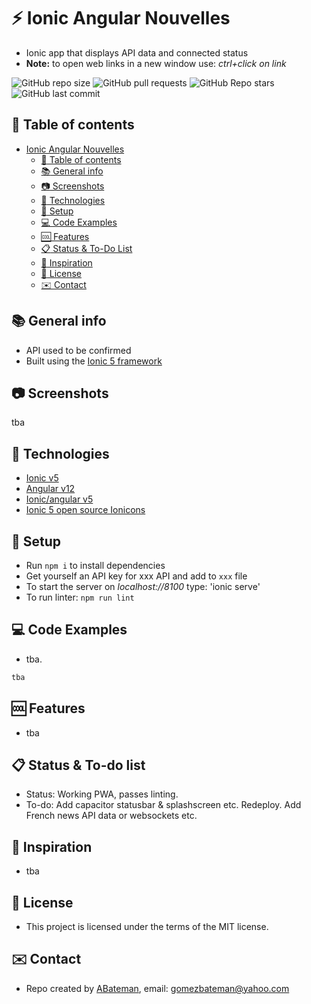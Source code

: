 # :zap: Ionic Angular Nouvelles

* Ionic app that displays API data and connected status
* **Note:** to open web links in a new window use: _ctrl+click on link_

![GitHub repo size](https://img.shields.io/github/repo-size/AndrewJBateman/ionic-angular-nouvelles?style=plastic)
![GitHub pull requests](https://img.shields.io/github/issues-pr/AndrewJBateman/ionic-angular-nouvelles?style=plastic)
![GitHub Repo stars](https://img.shields.io/github/stars/AndrewJBateman/ionic-angular-nouvelles?style=plastic)
![GitHub last commit](https://img.shields.io/github/last-commit/AndrewJBateman/ionic-angular-nouvelles?style=plastic)

## :page_facing_up: Table of contents

* [Ionic Angular Nouvelles](ionic-angular-nouvelles)
  * [:page_facing_up: Table of contents](#page_facing_up-table-of-contents)
  * [:books: General info](#books-general-info)
  * [:camera: Screenshots](#camera-screenshots)
  * [:signal_strength: Technologies](#signal_strength-technologies)
  * [:floppy_disk: Setup](#floppy_disk-setup)
  * [:computer: Code Examples](#computer-code-examples)
  * [:cool: Features](#cool-features)
  * [:clipboard: Status & To-Do List](#clipboard-status--to-do-list)
  * [:clap: Inspiration](#clap-inspiration)
  * [:file_folder: License](#file_folder-license)
  * [:envelope: Contact](#envelope-contact)

## :books: General info

* API used to be confirmed
* Built using the [Ionic 5 framework](https://ionicframework.com/docs)

## :camera: Screenshots

tba

## :signal_strength: Technologies

* [Ionic v5](https://ionicframework.com/)
* [Angular v12](https://angular.io/)
* [Ionic/angular v5](https://www.npmjs.com/package/@ionic/angular)
* [Ionic 5 open source Ionicons](https://ionicons.com/)

## :floppy_disk: Setup

* Run `npm i` to install dependencies
* Get yourself an API key for xxx API and add to `xxx` file
* To start the server on _localhost://8100_ type: 'ionic serve'
* To run linter: `npm run lint`

## :computer: Code Examples

* tba.

```typescript
tba
```

## :cool: Features

* tba

## :clipboard: Status & To-do list

* Status: Working PWA, passes linting.
* To-do: Add capacitor statusbar & splashscreen etc. Redeploy. Add French news API data or websockets etc.

## :clap: Inspiration

* tba

## :file_folder: License

* This project is licensed under the terms of the MIT license.

## :envelope: Contact

* Repo created by [ABateman](https://github.com/AndrewJBateman), email: gomezbateman@yahoo.com

